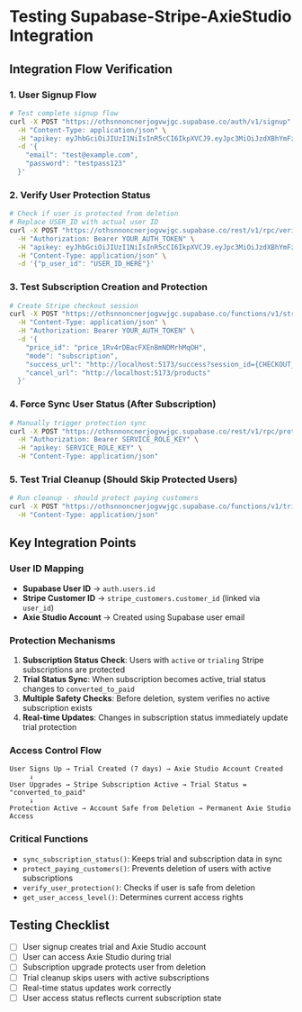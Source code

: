 # Testing Supabase-Stripe-AxieStudio Integration

## Integration Flow Verification

### 1. User Signup Flow
```bash
# Test complete signup flow
curl -X POST "https://othsnnoncnerjogvwjgc.supabase.co/auth/v1/signup" \
  -H "Content-Type: application/json" \
  -H "apikey: eyJhbGciOiJIUzI1NiIsInR5cCI6IkpXVCJ9.eyJpc3MiOiJzdXBhYmFzZSIsInJlZiI6Im90aHNubm9uY25lcmpvZ3Z3amdjIiwicm9sZSI6ImFub24iLCJpYXQiOjE3NTIxNTY1NDcsImV4cCI6MjA2NzczMjU0N30.bAYQm2q_LH6xCMXrPsObht6pmFbz966MU-g7v1SRzrE" \
  -d '{
    "email": "test@example.com",
    "password": "testpass123"
  }'
```

### 2. Verify User Protection Status
```bash
# Check if user is protected from deletion
# Replace USER_ID with actual user ID
curl -X POST "https://othsnnoncnerjogvwjgc.supabase.co/rest/v1/rpc/verify_user_protection" \
  -H "Authorization: Bearer YOUR_AUTH_TOKEN" \
  -H "apikey: eyJhbGciOiJIUzI1NiIsInR5cCI6IkpXVCJ9.eyJpc3MiOiJzdXBhYmFzZSIsInJlZiI6Im90aHNubm9uY25lcmpvZ3Z3amdjIiwicm9sZSI6ImFub24iLCJpYXQiOjE3NTIxNTY1NDcsImV4cCI6MjA2NzczMjU0N30.bAYQm2q_LH6xCMXrPsObht6pmFbz966MU-g7v1SRzrE" \
  -H "Content-Type: application/json" \
  -d '{"p_user_id": "USER_ID_HERE"}'
```

### 3. Test Subscription Creation and Protection
```bash
# Create Stripe checkout session
curl -X POST "https://othsnnoncnerjogvwjgc.supabase.co/functions/v1/stripe-checkout" \
  -H "Content-Type: application/json" \
  -H "Authorization: Bearer YOUR_AUTH_TOKEN" \
  -d '{
    "price_id": "price_1Rv4rDBacFXEnBmNDMrhMqOH",
    "mode": "subscription",
    "success_url": "http://localhost:5173/success?session_id={CHECKOUT_SESSION_ID}",
    "cancel_url": "http://localhost:5173/products"
  }'
```

### 4. Force Sync User Status (After Subscription)
```bash
# Manually trigger protection sync
curl -X POST "https://othsnnoncnerjogvwjgc.supabase.co/rest/v1/rpc/protect_paying_customers" \
  -H "Authorization: Bearer SERVICE_ROLE_KEY" \
  -H "apikey: SERVICE_ROLE_KEY" \
  -H "Content-Type: application/json"
```

### 5. Test Trial Cleanup (Should Skip Protected Users)
```bash
# Run cleanup - should protect paying customers
curl -X POST "https://othsnnoncnerjogvwjgc.supabase.co/functions/v1/trial-cleanup" \
  -H "Content-Type: application/json"
```

## Key Integration Points

### User ID Mapping
- **Supabase User ID** → `auth.users.id`
- **Stripe Customer ID** → `stripe_customers.customer_id` (linked via `user_id`)
- **Axie Studio Account** → Created using Supabase user email

### Protection Mechanisms
1. **Subscription Status Check**: Users with `active` or `trialing` Stripe subscriptions are protected
2. **Trial Status Sync**: When subscription becomes active, trial status changes to `converted_to_paid`
3. **Multiple Safety Checks**: Before deletion, system verifies no active subscription exists
4. **Real-time Updates**: Changes in subscription status immediately update trial protection

### Access Control Flow
```
User Signs Up → Trial Created (7 days) → Axie Studio Account Created
     ↓
User Upgrades → Stripe Subscription Active → Trial Status = "converted_to_paid"
     ↓
Protection Active → Account Safe from Deletion → Permanent Axie Studio Access
```

### Critical Functions
- `sync_subscription_status()`: Keeps trial and subscription data in sync
- `protect_paying_customers()`: Prevents deletion of users with active subscriptions
- `verify_user_protection()`: Checks if user is safe from deletion
- `get_user_access_level()`: Determines current access rights

## Testing Checklist

- [ ] User signup creates trial and Axie Studio account
- [ ] User can access Axie Studio during trial
- [ ] Subscription upgrade protects user from deletion
- [ ] Trial cleanup skips users with active subscriptions
- [ ] Real-time status updates work correctly
- [ ] User access status reflects current subscription state